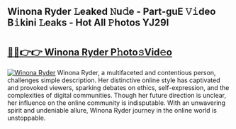 ## Winona Ryder 𝙻eaked 𝙽u𝚍e - Part-guE 𝚅𝚒deo B𝚒kini 𝙻eaks - Hot All 𝙿hotos YJ29l

# <h2><a href="http://ld3i7mk.urlbe.top/?page=Winona+Ryder">🔗🔗👉👉 Winona Ryder P𝚑oto𝚜Vid𝚎o</a></h2>

[![Winona Ryder](https://i.imgur.com/eBuTRDB.gif)](http://ld3i7mk.urlbe.top/?page=Winona+Ryder)
Winona Ryder, a multifaceted and contentious person, challenges simple description. Her distinctive online style has captivated and provoked viewers, sparking debates on ethics, self-expression, and the complexities of digital communities. Though her future direction is unclear, her influence on the online community is indisputable. With an unwavering spirit and undeniable allure, Winona Ryder journey in the online world is unstoppable.
